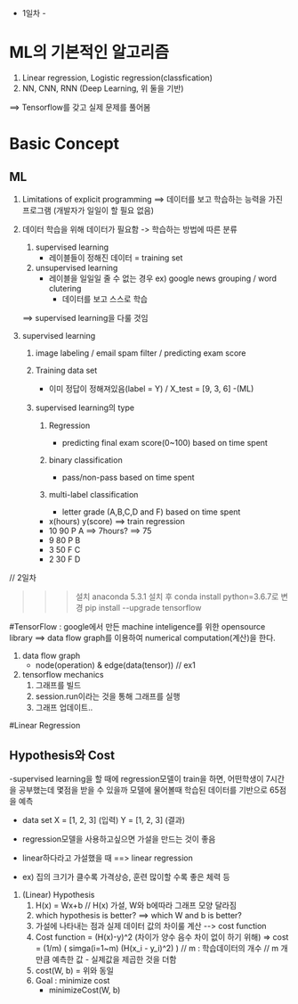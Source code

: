 - 1일차 -
# ML의 기본적인 알고리즘
1. Linear regression, Logistic regression(classfication)
2. NN, CNN, RNN (Deep Learning, 위 둘을 기반)

==> Tensorflow를 갖고 실제 문제를 풀어봄

# Basic Concept

## ML
1. Limitations of explicit programming
  ==> 데이터를 보고 학습하는 능력을 가진 프로그램 (개발자가 일일이 할 필요 없음)

2. 데이터 학습을 위해 데이터가 필요함 -> 학습하는 방법에 따른 분류
    1. supervised learning
        - 레이블들이 정해진 데이터 = training set
    2. unsupervised learning
        - 레이블을 일일일 줄 수 없는 경우 ex) google news grouping / word clutering
            - 데이터를 보고 스스로 학습

    ==> supervised learning을 다룰 것임

3. supervised learning
    1. image labeling / email spam filter / predicting exam score
    2. Training data set
        - 이미 정답이 정해져있음(label = Y) / X_test = [9, 3, 6] -(ML)
    3. supervised learning의 type
        1. Regression
            - predicting final exam score(0~100) based on time spent
                
        2. binary classification
            - pass/non-pass based on time spent
        3. multi-label classification
            - letter grade (A,B,C,D and F) based on time spent

        + x(hours) y(score) ==> train regression
        +  10       90 P A     ==> 7hours? ==> 75
        +   9       80 P B
        +   3       50 F C
        +   2       30 F D
    
    
    
// 2일차
>>> 설치
>>> anaconda 5.3.1 설치 후 conda install python=3.6.7로 변경
>>> pip install --upgrade tensorflow

#TensorFlow
: google에서 만든 machine inteligence를 위한 opensource library ==> data flow graph를 이용하여 numerical computation(계산)을 한다.

1. data flow graph
    - node(operation) & edge(data(tensor))
// ex1
2. tensorflow mechanics
    1. 그래프를 빌드
    2. session.run이라는 것을 통해 그래프를 실행
    3. 그래프 업데이트..



#Linear Regression

## Hypothesis와 Cost
-supervised learning을 할 때에 regression모델이 train을 하면,
어떤학생이 7시간을 공부했는데 몇점을 받을 수 있을까 모델에 물어볼때 학습된 데이터를 기반으로 65점을 예측

- data set
X = [1, 2, 3] (입력)
Y = [1, 2, 3] (결과)

- regression모델을 사용하고싶으면 가설을 만드는 것이 좋음
- linear하다라고 가설했을 때  ==> linear regression
- ex) 집의 크기가 클수록 가격상승, 훈련 많이할 수록 좋은 체력 등

1. (Linear) Hypothesis
    1. H(x) = Wx+b // H(x) 가설, W와 b에따라 그래프 모양 달라짐
    2. which hypothesis is better? ==> which W and b is better?
    3. 가설에 나타내는 점과 실제 데이터 값의 차이룰 계산 --> cost function
    4. Cost function
        = (H(x)-y)^2 (차이가 양수 음수 차이 없이 하기 위해)
        => cost = (1/m) ( simga(i=1~m) (H(x_i - y_i)^2) )
        // m : 학습데이터의 개수
        // m 개만큼 예측한 값 - 실제값을 제곱한 것을 더함
    5. cost(W, b) = 위와 동일
    6. Goal : minimize cost
        - minimizeCost(W, b)

